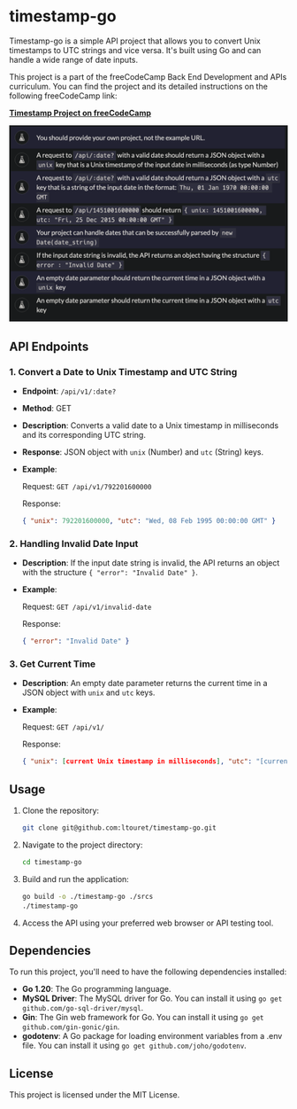 timestamp-go
============

Timestamp-go is a simple API project that allows you to convert Unix timestamps to UTC strings and vice versa. It's built using Go and can handle a wide range of date inputs.

This project is a part of the freeCodeCamp Back End Development and APIs curriculum. You can find the project and its detailed instructions on the following freeCodeCamp link:

**[Timestamp Project on freeCodeCamp](https://www.freecodecamp.org/learn/back-end-development-and-apis/back-end-development-and-apis-projects/timestamp-microservice)**

![exercise 1](./exercises/exercise.png?raw=true "exercise 1")

API Endpoints
-------------

### 1\. Convert a Date to Unix Timestamp and UTC String

*   **Endpoint**: `/api/v1/:date?`
    
*   **Method**: GET
    
*   **Description**: Converts a valid date to a Unix timestamp in milliseconds and its corresponding UTC string.
    
*   **Response**: JSON object with `unix` (Number) and `utc` (String) keys.
    
*   **Example**:
    
    Request: `GET /api/v1/792201600000`
    
    Response:
    
    ```json
    { "unix": 792201600000, "utc": "Wed, 08 Feb 1995 00:00:00 GMT" }
    ```
    

### 2\. Handling Invalid Date Input

*   **Description**: If the input date string is invalid, the API returns an object with the structure `{ "error": "Invalid Date" }`.
    
*   **Example**:
    
    Request: `GET /api/v1/invalid-date`
    
    Response:
    
    ```json
    { "error": "Invalid Date" }
    ```
    

### 3\. Get Current Time

*   **Description**: An empty date parameter returns the current time in a JSON object with `unix` and `utc` keys.
    
*   **Example**:
    
    Request: `GET /api/v1/`
    
    Response:
    
    ```json
    { "unix": [current Unix timestamp in milliseconds], "utc": "[current UTC time in the format: Thu, 01 Jan 1970 00:00:00 GMT]" }
    ```
    

Usage
-----

1.  Clone the repository:
    
    ```bash
    git clone git@github.com:ltouret/timestamp-go.git
    ```
    
2.  Navigate to the project directory:
    
    ```bash
    cd timestamp-go
    ```
    
3.  Build and run the application:
    
    ```bash
    go build -o ./timestamp-go ./srcs
    ./timestamp-go
    ```
    
4.  Access the API using your preferred web browser or API testing tool.
    

Dependencies
------------

To run this project, you'll need to have the following dependencies installed:

- **Go 1.20**: The Go programming language.
- **MySQL Driver**: The MySQL driver for Go. You can install it using `go get github.com/go-sql-driver/mysql`.
- **Gin**: The Gin web framework for Go. You can install it using `go get github.com/gin-gonic/gin`.
- **godotenv**: A Go package for loading environment variables from a .env file. You can install it using `go get github.com/joho/godotenv`.

License
-------

This project is licensed under the MIT License.